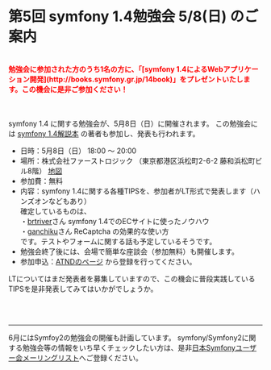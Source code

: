 第5回 symfony 1.4勉強会 5/8(日) のご案内
========================================

<br />
<span style="font-weight:bold; color: red;">勉強会に参加された方のうち1名の方に、「[symfony 1.4によるWebアプリケーション開発](http://books.symfony.gr.jp/14book)」をプレゼントいたします。この機会に是非ご参加ください！</span>
<br />
<br />
<br />

symfony 1.4 に関する勉強会が、5月8日（日）に開催されます。
この勉強会には [symfony 1.4解説本](http://books.symfony.gr.jp/14book) の著者も参加し、発表も行われます。

  - 日時：5月8日（日） 18:00 〜 20:00
  - 場所：株式会社ファーストロジック （東京都港区浜松町2-6-2 藤和浜松町ビル8階） [地図](http://www.firstlogic.co.jp/about/index.html#map)
  - 参加費：無料
  - 内容：symfony 1.4に関する各種TIPSを、参加者がLT形式で発表します（ハンズオンなどもあり）<br />
    確定しているものは、<br />
    ・[brtriver](http://twitter.com/brtriver)さん symfony 1.4でのECサイトに使ったノウハウ<br />
    ・[ganchiku](http://twitter.com/ganchiku)さん ReCaptcha の効果的な使い方<br />
    です。テストやフォームに関する話も予定しているそうです。
  - 勉強会終了後には、会場で簡単な座談会（参加無料）も開催します。
  - 参加申込：[ATNDのページ](http://atnd.org/events/14987) から登録を行ってください。

LTについてはまだ発表者を募集していますので、この機会に普段実践しているTIPSを是非発表してみてはいかがでしょうか。

<br />
<br />

----

6月にはSymfoy2の勉強会の開催も計画しています。
symfony/Symfony2に関する勉強会等の情報をいち早くチェックしたい方は、是非[日本Symfonyユーザー会メーリングリスト](http://groups.google.com/group/symfony-users-ja)へご登録ください。


